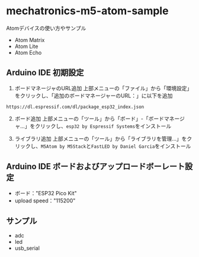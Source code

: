 # mechatronics-m5-atom-sample
Atomデバイスの使い方やサンプル
- Atom Matrix
- Atom Lite
- Atom Echo

## Arduino IDE 初期設定
1. ボードマネージャのURL追加
上部メニューの「ファイル」から「環境設定」をクリックし、「追加のボードマネージャーのURL：」に以下を追加
```
https://dl.espressif.com/dl/package_esp32_index.json
```

2. ボード追加
上部メニューの「ツール」から「ボード」-「ボードマネージャ...」をクリックし、`esp32 by Espressif Systems`をインストール

3. ライブラリ追加
上部メニューの「ツール」から「ライブラリを管理...」をクリックし、`M5Atom by M5Stack`と`FastLED by Daniel Garcia`をインストール

## Arduino IDE ボードおよびアップロードボーレート設定
- ボード："ESP32 Pico Kit"
- upload speed："115200"

## サンプル
- adc
- led
- usb_serial
